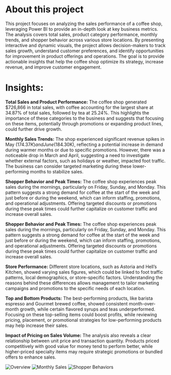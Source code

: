 
# About this project
This project focuses on analyzing the sales performance of a coffee shop, leveraging Power BI to provide an in-depth look at key business metrics. The analysis covers total sales, product category performance, monthly trends, and shopper behavior across various store locations. By presenting interactive and dynamic visuals, the project allows decision-makers to track sales growth, understand customer preferences, and identify opportunities for improvement in product offerings and operations. The goal is to provide actionable insights that help the coffee shop optimize its strategy, increase revenue, and improve customer engagement.

# Insights:

**Total Sales and Product Performance:** The coffee shop generated $726,866 in total sales, with coffee accounting for the largest share at 34.87% of total sales, followed by tea at 25.24%. This highlights the importance of these categories to the business and suggests that focusing on these items, potentially through promotions or expanding product lines, could further drive growth.

**Monthly Sales Trends:** The shop experienced significant revenue spikes in May ($174.37K) and June ($184.30K), reflecting a potential increase in demand during warmer months or due to specific promotions. However, there was a noticeable drop in March and April, suggesting a need to investigate whether external factors, such as holidays or weather, impacted foot traffic. The business can consider targeted marketing during these lower-performing months to stabilize sales.

**Shopper Behavior and Peak Times:** The coffee shop experiences peak sales during the mornings, particularly on Friday, Sunday, and Monday. This pattern suggests a strong demand for coffee at the start of the week and just before or during the weekend, which can inform staffing, promotions, and operational adjustments. Offering targeted discounts or promotions during these peak times could further capitalize on customer traffic and increase overall sales.

**Shopper Behavior and Peak Times:** The coffee shop experiences peak sales during the mornings, particularly on Friday, Sunday, and Monday. This pattern suggests a strong demand for coffee at the start of the week and just before or during the weekend, which can inform staffing, promotions, and operational adjustments. Offering targeted discounts or promotions during these peak times could further capitalize on customer traffic and increase overall sales.

**Store Performance:** Different store locations, such as Astoria and Hell’s Kitchen, showed varying sales figures, which could be linked to foot traffic patterns, local demographics, or store-specific factors. Understanding the reasons behind these differences allows management to tailor marketing campaigns and promotions to the specific needs of each location.

**Top and Bottom Products:** The best-performing products, like barista espresso and Gourmet brewed coffee, showed consistent month-over-month growth, while certain flavored syrups and teas underperformed. Focusing on these top-selling items could boost profits, while reviewing pricing, placement, or promotional strategies for low-performing products may help increase their sales.

**Impact of Pricing on Sales Volume:** The analysis also reveals a clear relationship between unit price and transaction quantity. Products priced competitively with good value for money tend to perform better, while higher-priced specialty items may require strategic promotions or bundled offers to enhance sales.

![Overview](https://github.com/user-attachments/assets/a250bf5c-4dce-4ad2-bcd6-46ba04c13fe8)
![Monthly Sales](https://github.com/user-attachments/assets/f329f297-9154-4ca8-8a71-8602e6ca7530)
![Shopper Behaviors](https://github.com/user-attachments/assets/99e2f75b-7a87-4e84-b27d-3eccae68b9a1)
